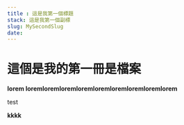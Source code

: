 ```yaml
---
title : 這是我第一個標題
stack: 這是我第一個副標
slug: MySecondSlug
date:
---
```



# 這個是我的第一冊是檔案

**lorem loremloremloremloremloremloremloremloremlorem**

<p>test</p>
<b>kkkk</b>
